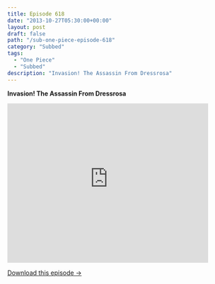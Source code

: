 ```yaml
---
title: Episode 618
date: "2013-10-27T05:30:00+00:00"
layout: post
draft: false
path: "/sub-one-piece-episode-618"
category: "Subbed"
tags:
  - "One Piece"
  - "Subbed"
description: "Invasion! The Assassin From Dressrosa"
---
```


**Invasion! The Assassin From Dressrosa**

<iframe width="640" height="360" src="https://www.rapidvideo.com/e/G6FRPFVCT4" frameborder="0" marginwidth=0 marginheight=0 scrolling=no allowfullscreen style="max-width:90%;"></iframe>

<a href="http://ouo.io/qs/eCodkFEQ?s=https://www.rapidvideo.com/d/G6FRPFVCT4" class="styled_a">Download this episode →</a>

